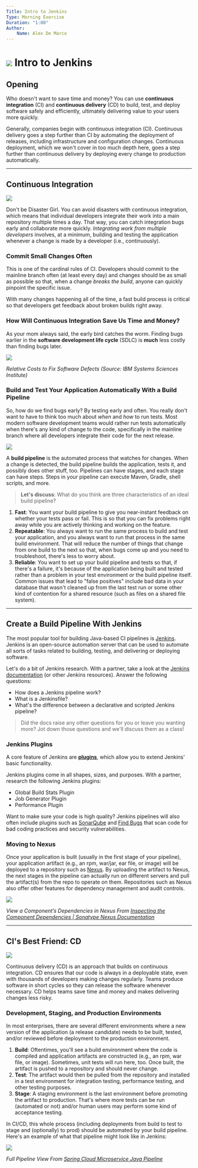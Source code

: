 ```yaml
---
Title: Intro to Jenkins
Type: Morning Exercise
Duration: "1:00"
Author:
    Name: Alex De Marco
---
```


# ![](https://ga-dash.s3.amazonaws.com/production/assets/logo-9f88ae6c9c3871690e33280fcf557f33.png) Intro to Jenkins

## Opening

Who doesn't want to save time and money? You can use **continuous integration** (CI) and **continuous delivery** (CD) to build, test, and deploy software safely and efficiently, ultimately delivering value to your users more quickly.

Generally, companies begin with continuous integration (CI). Continuous delivery goes a step further than CI by automating the deployment of releases, including infrastructure and configuration changes. Continuous deployment, which we won't cover in too much depth here, goes a step further than continuous delivery by deploying every change to production automatically.

----

## Continuous Integration 

![](https://ga-instruction.s3.amazonaws.com/assets/continuous-integration/CImeme.png)

Don't be Disaster Girl. You can avoid disasters with continuous integration, which means that individual developers integrate their work into a main repository multiple times a day. That way, you can catch integration bugs early and collaborate more quickly. _Integrating work from multiple developers_ involves, at a minimum, building and testing the application whenever a change is made by a developer (i.e., continuously). 

### Commit Small Changes Often

This is one of the cardinal rules of CI. Developers should commit to the mainline branch often (at least every day) and changes should be as small as possible so that, when a change _breaks the build_, anyone can quickly pinpoint the specific issue. 

With many changes happening all of the time, a fast build process is critical so that developers get feedback about broken builds right away.

### How Will Continuous Integration Save Us Time and Money?

As your mom always said, the early bird catches the worm. Finding bugs earlier in the **software development life cycle** (SDLC) is **much** less costly than finding bugs later.

![](https://www.isixsigma.com/wp-content/uploads/images/stories/migrated/graphics/604a.gif) 

*Relative Costs to Fix Software Defects (Source: IBM Systems Sciences Institute)*

### Build and Test Your Application Automatically With a Build Pipeline

So, how do we find bugs early? By testing early and often. You really don't want to have to think too much about *when* and *how* to run tests. Most modern software development teams would rather run tests automatically when there's any kind of change to the code, specifically in the mainline branch where all developers integrate their code for the next release. 

![](https://ga-instruction.s3.amazonaws.com/assets/continuous-integration/automate-all-the-things-small.jpeg)

A **build pipeline** is the automated process that watches for changes. When a change is detected, the build pipeline builds the application, tests it, and possibly does other stuff, too. Pipelines can have stages, and each stage can have steps. Steps in your pipeline can execute Maven, Gradle, shell scripts, and more. 

> **Let's discuss**: What do you think are three characteristics of an ideal build pipeline? 

1. __Fast__: You want your build pipeline to give you near-instant feedback on whether your tests pass or fail. This is so that you can fix problems right away while you are actively thinking and working on the feature.
1. __Repeatable__: You always want to run the same process to build and test your application, and you always want to run that process in the same build environment. That will reduce the number of things that change from one build to the next so that, when bugs come up and you need to troubleshoot, there's less to worry about. 
1. __Reliable__: You want to set up your build pipeline and tests so that, if there's a failure, it's because of the application being built and tested rather than a problem in your test environment or the build pipeline itself. Common issues that lead to "false positives" include bad data in your database that wasn't cleaned up from the last test run or some other kind of contention for a shared resource (such as files on a shared file system).

----

## Create a Build Pipeline With Jenkins

The most popular tool for building Java-based CI pipelines is [Jenkins](https://jenkins.io/). Jenkins is an open-source automation server that can be used to automate all sorts of tasks related to building, testing, and delivering or deploying software.

Let's do a bit of Jenkins research. With a partner, take a look at the [Jenkins documentation](https://jenkins.io/doc/) (or other Jenkins resources). Answer the following questions:

- How does a Jenkins pipeline work?
- What is a Jenkinsfile?
- What's the difference between a declarative and scripted Jenkins pipeline?

> Did the docs raise any other questions for you or leave you wanting more? Jot down those questions and we'll discuss them as a class!

### Jenkins Plugins

A core feature of Jenkins are [**plugins**](https://plugins.jenkins.io/), which allow you to extend Jenkins' basic functionality. 

Jenkins plugins come in all shapes, sizes, and purposes. With a partner, research the following Jenkins plugins:

- Global Build Stats Plugin
- Job Generator Plugin
- Performance Plugin

Want to make sure your code is high quality? Jenkins pipelines will also often include plugins such as [SonarQube](https://www.sonarqube.org/) and [Find Bugs](http://findbugs.sourceforge.net/) that scan code for bad coding practices and security vulnerabilities.

### Moving to Nexus

Once your application is built (usually in the first stage of your pipeline), your application artifact (e.g., an rpm, war/jar, ear file, or image) will be deployed to a repository such as [Nexus](https://www.sonatype.com/nexus-repository-sonatype). By uploading the artifact to Nexus, the next stages in the pipeline can actually run on different servers and pull the artifact(s) from the repo to operate on them. Repositories such as Nexus also offer other features for dependency management and audit controls.

![](https://help.sonatype.com/repomanager2/files/5411442/5411443/1/1508787001638/using_dependencies.png)

*View a Component’s Dependencies in Nexus From [Inspecting the Component Dependencies | Sonatype Nexus Documentation](https://help.sonatype.com/repomanager2/using-the-user-interface/inspecting-the-component-dependencies)*

-----

## CI's Best Friend: CD

![](https://ga-instruction.s3.amazonaws.com/assets/continuous-integration/deliver-continuouslysmall.png)

Continuous delivery (CD) is an approach that builds on continuous integration. CD ensures that our code is always in a deployable state, even with thousands of developers making changes regularly. Teams produce software in short cycles so they can release the software whenever necessary. CD helps teams save time and money and makes delivering changes less risky.

### Development, Staging, and Production Environments

In most enterprises, there are several different environments where a new version of the application (a release candidate) needs to be built, tested, and/or reviewed before deployment to the production environment.
  
1. __Build__: Oftentimes, you'll see a build environment where the code is compiled and application artifacts are constructed (e.g., an rpm, war file, or image). Sometimes, unit tests will run here, too. Once built, the artifact is pushed to a repository and should never change.  
1. __Test__: The artifact would then be pulled from the repository and installed in a test environment for integration testing, performance testing, and other testing purposes. 
1. __Stage__: A staging environment is the last environment before promoting the artifact to production. That's where more tests can be run (automated or not) and/or human users may perform some kind of acceptance testing. 
  
In CI/CD, this whole process (including deployments from build to test to stage and (optionally) to prod) should be automated by your build pipeline. Here's an example of what that pipeline might look like in Jenkins:
 
 ![](https://raw.githubusercontent.com/marcingrzejszczak/jenkins-pipeline/master/docs/jenkins/pipeline_finished.png)
 
*Full Pipeline View From [Spring Cloud Microservice Java Pipeline](https://github.com/marcingrzejszczak/jenkins-pipeline/blob/master/README.adoc)*
